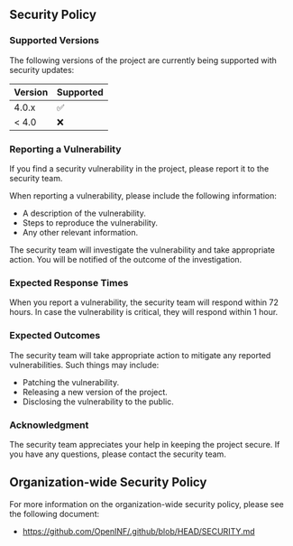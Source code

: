 ## Security Policy

### Supported Versions

The following versions of the project are currently being supported with
security updates:

| Version | Supported          |
| ------- | ------------------ |
| 4.0.x   | :white_check_mark: |
| < 4.0   | :x:                |

### Reporting a Vulnerability

If you find a security vulnerability in the project, please report it to the
security team.

When reporting a vulnerability, please include the following information:

- A description of the vulnerability.
- Steps to reproduce the vulnerability.
- Any other relevant information.

The security team will investigate the vulnerability and take appropriate
action. You will be notified of the outcome of the investigation.

### Expected Response Times

When you report a vulnerability, the security team will respond within 72 hours.
In case the vulnerability is critical, they will respond within 1 hour.

### Expected Outcomes

The security team will take appropriate action to mitigate any reported
vulnerabilities. Such things may include:

- Patching the vulnerability.
- Releasing a new version of the project.
- Disclosing the vulnerability to the public.

### Acknowledgment

The security team appreciates your help in keeping the project secure. If you
have any questions, please contact the security team.

## Organization-wide Security Policy

For more information on the organization-wide security policy, please see the
following document:

- https://github.com/OpenINF/.github/blob/HEAD/SECURITY.md
